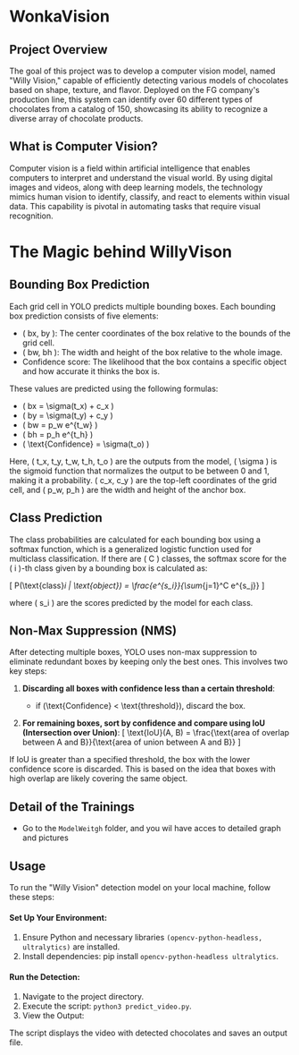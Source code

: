# WonkaVision

## Project Overview

The goal of this project was to develop a computer vision model, named "Willy Vision," capable of efficiently detecting various models of chocolates based on shape, texture, and flavor. Deployed on the FG company's production line, this system can identify over 60 different types of chocolates from a catalog of 150, showcasing its ability to recognize a diverse array of chocolate products.

## What is Computer Vision?

Computer vision is a field within artificial intelligence that enables computers to interpret and understand the visual world. By using digital images and videos, along with deep learning models, the technology mimics human vision to identify, classify, and react to elements within visual data. This capability is pivotal in automating tasks that require visual recognition.

# The Magic behind WillyVison

## Bounding Box Prediction
Each grid cell in YOLO predicts multiple bounding boxes. Each bounding box prediction consists of five elements:

- \( bx, by \): The center coordinates of the box relative to the bounds of the grid cell.
- \( bw, bh \): The width and height of the box relative to the whole image.
- Confidence score: The likelihood that the box contains a specific object and how accurate it thinks the box is.

These values are predicted using the following formulas:

- \( bx = \sigma(t_x) + c_x \)
- \( by = \sigma(t_y) + c_y \)
- \( bw = p_w e^{t_w} \)
- \( bh = p_h e^{t_h} \)
- \( \text{Confidence} = \sigma(t_o) \)

Here, \( t_x, t_y, t_w, t_h, t_o \) are the outputs from the model, \( \sigma \) is the sigmoid function that normalizes the output to be between 0 and 1, making it a probability. \( c_x, c_y \) are the top-left coordinates of the grid cell, and \( p_w, p_h \) are the width and height of the anchor box.

## Class Prediction

The class probabilities are calculated for each bounding box using a softmax function, which is a generalized logistic function used for multiclass classification. If there are \( C \) classes, the softmax score for the \( i \)-th class given by a bounding box is calculated as:

\[ P(\text{class}_i | \text{object}) = \frac{e^{s_i}}{\sum_{j=1}^C e^{s_j}} \]

where \( s_i \) are the scores predicted by the model for each class.

## Non-Max Suppression (NMS)

After detecting multiple boxes, YOLO uses non-max suppression to eliminate redundant boxes by keeping only the best ones. This involves two key steps:

1. **Discarding all boxes with confidence less than a certain threshold**:
   - if \(\text{Confidence} < \text{threshold}\), discard the box.

2. **For remaining boxes, sort by confidence and compare using IoU (Intersection over Union)**:
   \[ \text{IoU}(A, B) = \frac{\text{area of overlap between A and B}}{\text{area of union between A and B}} \]

If IoU is greater than a specified threshold, the box with the lower confidence score is discarded. This is based on the idea that boxes with high overlap are likely covering the same object.

## Detail of the Trainings

- Go to the `ModelWeitgh` folder, and you wil have acces to detailed graph and pictures

## Usage

To run the "Willy Vision" detection model on your local machine, follow these steps:

#### Set Up Your Environment:

1. Ensure Python and necessary libraries `(opencv-python-headless, ultralytics)` are installed.
2. Install dependencies: pip install `opencv-python-headless ultralytics`.

#### Run the Detection:

1. Navigate to the project directory.
2. Execute the script: `python3 predict_video.py`.
3. View the Output:

The script displays the video with detected chocolates and saves an output file.